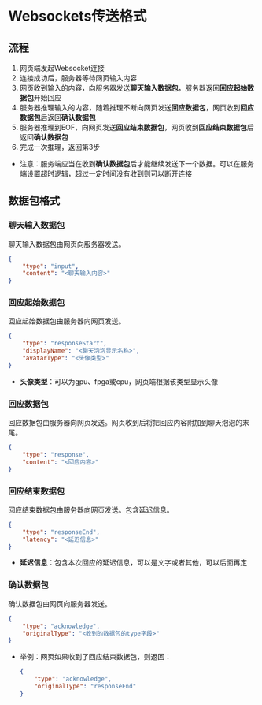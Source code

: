 # Websockets传送格式

## 流程

1. 网页端发起Websocket连接
2. 连接成功后，服务器等待网页输入内容
3. 网页收到输入的内容，向服务器发送**聊天输入数据包**，服务器返回**回应起始数据包**开始回应
4. 服务器推理输入的内容，随着推理不断向网页发送**回应数据包**，网页收到**回应数据包**后返回**确认数据包**
5. 服务器推理到EOF，向网页发送**回应结束数据包**，网页收到**回应结束数据包**后返回**确认数据包**
6. 完成一次推理，返回第3步

- 注意：服务端应当在收到**确认数据包**后才能继续发送下一个数据。可以在服务端设置超时逻辑，超过一定时间没有收到则可以断开连接

## 数据包格式

### 聊天输入数据包

聊天输入数据包由网页向服务器发送。

```json
{
    "type": "input",
    "content": "<聊天输入内容>"
}
```

### 回应起始数据包

回应起始数据包由服务器向网页发送。

```json
{
    "type": "responseStart",
    "displayName": "<聊天泡泡显示名称>",
    "avatarType": "<头像类型>"
}
```

- **头像类型**：可以为gpu、fpga或cpu，网页端根据该类型显示头像

### 回应数据包

回应数据包由服务器向网页发送。网页收到后将把回应内容附加到聊天泡泡的末尾。

```json
{
    "type": "response",
    "content": "<回应内容>"
}
```

### 回应结束数据包

回应结束数据包由服务器向网页发送。包含延迟信息。

```json
{
    "type": "responseEnd",
    "latency": "<延迟信息>"
}
```

- **延迟信息**：包含本次回应的延迟信息，可以是文字或者其他，可以后面再定

### 确认数据包

确认数据包由网页向服务器发送。

```json
{
    "type": "acknowledge",
    "originalType": "<收到的数据包的type字段>"
}
```

- 举例：网页如果收到了回应结束数据包，则返回：

  ```json
  {
      "type": "acknowledge",
      "originalType": "responseEnd"
  }
  ```
